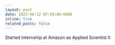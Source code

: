```yaml
---
layout: post
date: 2023-06-12 07:59:00-0400
inline: true
related_posts: false
---
```


Started internship at Amazon as Applied Scientist II
